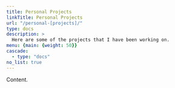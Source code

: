 ```yaml
---
title: Personal Projects
linkTitle: Personal Projects
url: "/personal-[projects]/"
type: docs
description: >
  Here are some of the projects that I have been working on.
menu: {main: {weight: 50}}
cascade:
  - type: "docs"
no_list: true
---
```


Content.
  